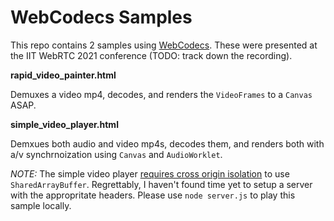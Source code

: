 # WebCodecs Samples

This repo contains 2 samples using [WebCodecs](https://w3c.github.io/webcodecs/). 
These were presented at the IIT WebRTC 2021 conference (TODO: track down the recording). 

**rapid_video_painter.html** 

Demuxes a video mp4, decodes, and renders the `VideoFrames` to a `Canvas` ASAP.

**simple_video_player.html** 

Demxues both audio and video mp4s, decodes them, and renders both with a/v synchrnoization using `Canvas` and `AudioWorklet`.

*NOTE:* The simple video player [requires cross origin isolation](https://web.dev/cross-origin-isolation-guide/) to use `SharedArrayBuffer`. Regrettably, I haven't found time yet to setup a server with the appropritate headers. Please use `node server.js` to play this sample locally. 

